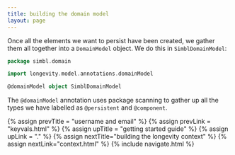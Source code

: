 ```yaml
---
title: building the domain model
layout: page
---
```


Once all the elements we want to persist have been created, we gather
them all together into a `DomainModel` object. We do this in
`SimblDomainModel`:

```scala
package simbl.domain

import longevity.model.annotations.domainModel

@domainModel object SimblDomainModel
```

The `@domainModel` annotation uses package scanning to gather up all the
types we have labelled as `@persistent` and `@component`.

{% assign prevTitle = "username and email" %}
{% assign prevLink = "keyvals.html" %}
{% assign upTitle = "getting started guide" %}
{% assign upLink = "." %}
{% assign nextTitle="building the longevity context" %}
{% assign nextLink="context.html" %}
{% include navigate.html %}
